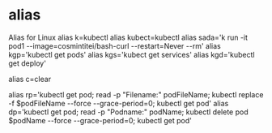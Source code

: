 # alias
Alias for Linux
alias k=kubectl
alias kubect=kubectl
alias sada='k run -it pod1 --image=cosmintitei/bash-curl --restart=Never --rm'
alias kgp='kubectl get pods'
alias kgs='kubect get services'
alias kgd='kubectl get deploy'

alias c=clear


alias rp='kubectl get pod; read -p "Filename:" podFileName;  kubectl replace -f $podFileName --force --grace-period=0; kubectl get pod'
alias dp='kubectl get pod; read -p "Podname:" podName;  kubectl delete pod $podName --force --grace-period=0; kubectl get pod'
